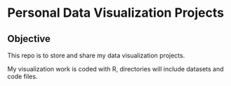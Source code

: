 # Personal Data Visualization Projects
## Objective
This repo is to store and share my data visualization projects. 

My visualization work is coded with R, directories will include datasets and code files. 
